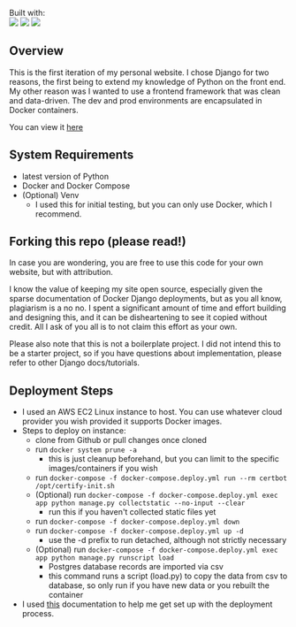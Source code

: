 Built with:  
[![](https://skillicons.dev/icons?i=django)](https://skillicons.dev)
[![](https://skillicons.dev/icons?i=docker)](https://skillicons.dev)
[![](https://skillicons.dev/icons?i=postgres)](https://skillicons.dev)

## Overview
This is the first iteration of my personal website. I chose Django for two reasons, the first being to extend my knowledge of Python on the front end. My other reason was I wanted to use a frontend framework that was clean and data-driven. The dev and prod environments are encapsulated in Docker containers.  

You can view it [here](https://jacob-hollis.com)

## System Requirements
- latest version of Python
- Docker and Docker Compose
- (Optional) Venv
    - I used this for initial testing, but you can only use Docker, which I recommend.

## Forking this repo (please read!)
In case you are wondering, you are free to  use this code for your own website, but with attribution.

I know the value of keeping my site open source, especially given the sparse documentation of Docker Django deployments, but as you all know, plagiarism is a no no. I spent a significant amount of time and effort building and designing this, and it can be disheartening to see it copied without credit. All I ask of you all is to not claim this effort as your own.

Please also note that this is not a boilerplate project. I did not intend this to be a starter project, so if you have questions about implementation, please refer to other Django docs/tutorials.

## Deployment Steps
- I used an AWS EC2 Linux instance to host. You can use whatever cloud provider you wish provided it supports Docker images.
- Steps to deploy on instance:
    - clone from Github or pull changes once cloned
    - run ``` docker system prune -a ```
        - this is just cleanup beforehand, but you can limit to the specific images/containers if you wish
    - run ``` docker-compose -f docker-compose.deploy.yml run --rm certbot /opt/certify-init.sh ```
    - (Optional) run ``` docker-compose -f docker-compose.deploy.yml exec app python manage.py collectstatic --no-input --clear ```
        - run this if you haven't collected static files yet
    - run ``` docker-compose -f docker-compose.deploy.yml down ``` 
    - run ``` docker-compose -f docker-compose.deploy.yml up -d ```
        - use the -d prefix to run detached, although not strictly necessary
    - (Optional) run ``` docker-compose -f docker-compose.deploy.yml exec app python manage.py runscript load ```
        - Postgres database records are imported via csv
        - this command runs a script (load.py) to copy the data from csv to database, so only run if you have new data or you rebuilt the container
- I used [this](https://londonappdeveloper.com/django-docker-deployment-with-https-using-letsencrypt/) documentation to help me get set up with the deployment process.





